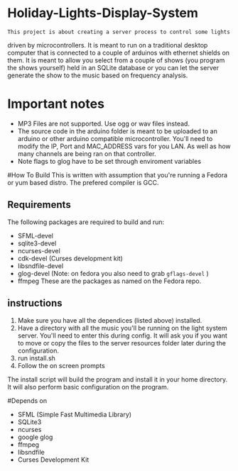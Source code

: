 # Holiday-Lights-Display-System

	This project is about creating a server process to control some lights
driven by microcontrollers. It is meant to run on a traditional desktop computer
that is connected to a couple of arduinos with ethernet shields on them. It is
meant to allow you select from a couple of shows (you program the shows
yourself) held in an SQLite database or you can let the server generate the show
to the music based on frequency analysis.

# Important notes
* MP3 Files are not supported. Use ogg or wav files instead.
* The source code in the arduino folder is meant to be uploaded to an arduino or
other arduino compatible microcontroller. You'll need to modify the IP, Port
and MAC_ADDRESS vars for you LAN. As well as how many channels are being ran on
that controller.
* Note flags to glog have to be set through enviroment variables

#How To Build
This is written with assumption that you're running a Fedora or yum based distro.
The prefered compiler is GCC.

## Requirements
The following packages are required to build and run:
* SFML-devel
* sqlite3-devel
* ncurses-devel
* cdk-devel (Curses development kit)
* libsndfile-devel
* glog-devel (Note: on fedora you also need to grab `gflags-devel` )
* ffmpeg
These are the packages as named on the Fedora repo.

## instructions
1. Make sure you have all the dependices (listed above) installed.
2. Have a directory with all the music you'll be running on the light system
server. You'll need to enter this during config.
It will ask you if you want to move or copy the files to the server 
resources folder later during the configuration.
3. run install.sh
4. Follow the on screen prompts

The install script will build the program and install it in your home directory.
It will also perform basic configuration on the program.

#Depends on
* SFML (Simple Fast Multimedia Library)
* SQLite3
* ncurses
* google glog
* ffmpeg
* libsndfile 
* Curses Development Kit
